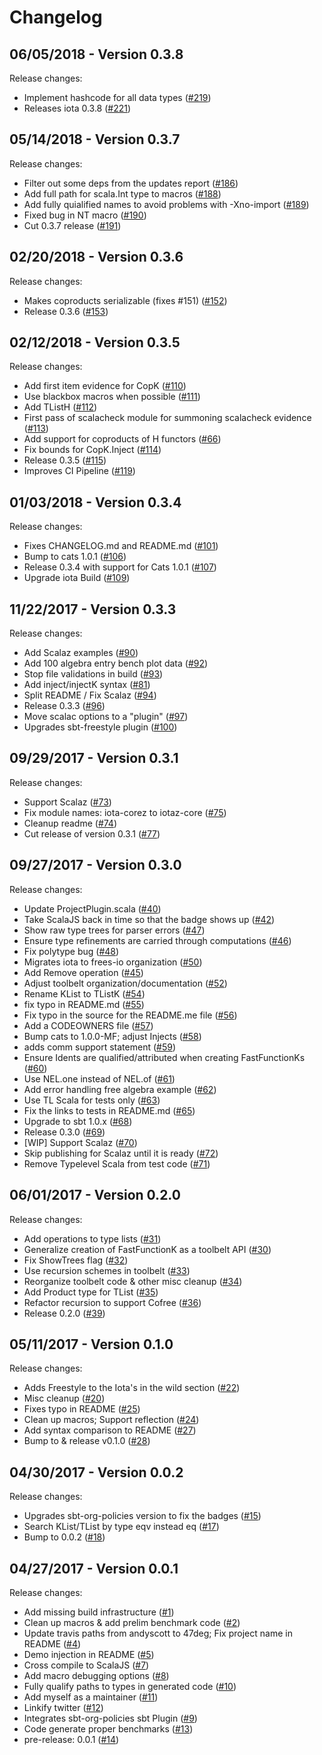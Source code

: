# Changelog

## 06/05/2018 - Version 0.3.8

Release changes:

* Implement hashcode for all data types ([#219](https://github.com/frees-io/iota/pull/219))
* Releases iota 0.3.8 ([#221](https://github.com/frees-io/iota/pull/221))


## 05/14/2018 - Version 0.3.7

Release changes:

* Filter out some deps from the updates report ([#186](https://github.com/frees-io/iota/pull/186))
* Add full path for scala.Int type to macros ([#188](https://github.com/frees-io/iota/pull/188))
* Add fully quialified names to avoid problems with -Xno-import ([#189](https://github.com/frees-io/iota/pull/189))
* Fixed bug in NT macro ([#190](https://github.com/frees-io/iota/pull/190))
* Cut 0.3.7 release ([#191](https://github.com/frees-io/iota/pull/191))


## 02/20/2018 - Version 0.3.6

Release changes:

* Makes coproducts serializable (fixes #151) ([#152](https://github.com/frees-io/iota/pull/152))
* Release 0.3.6 ([#153](https://github.com/frees-io/iota/pull/153))


## 02/12/2018 - Version 0.3.5

Release changes:

* Add first item evidence for CopK ([#110](https://github.com/frees-io/iota/pull/110))
* Use blackbox macros when possible ([#111](https://github.com/frees-io/iota/pull/111))
* Add TListH ([#112](https://github.com/frees-io/iota/pull/112))
* First pass of scalacheck module for summoning scalacheck evidence ([#113](https://github.com/frees-io/iota/pull/113))
* Add support for coproducts of H functors ([#66](https://github.com/frees-io/iota/pull/66))
* Fix bounds for CopK.Inject ([#114](https://github.com/frees-io/iota/pull/114))
* Release 0.3.5 ([#115](https://github.com/frees-io/iota/pull/115))
* Improves CI Pipeline ([#119](https://github.com/frees-io/iota/pull/119))


## 01/03/2018 - Version 0.3.4

Release changes:

* Fixes CHANGELOG.md and README.md ([#101](https://github.com/frees-io/iota/pull/101))
* Bump to cats 1.0.1 ([#106](https://github.com/frees-io/iota/pull/106))
* Release 0.3.4 with support for Cats 1.0.1 ([#107](https://github.com/frees-io/iota/pull/107))
* Upgrade iota Build ([#109](https://github.com/frees-io/iota/pull/109))


## 11/22/2017 - Version 0.3.3

Release changes:

* Add Scalaz examples ([#90](https://github.com/frees-io/iota/pull/90))
* Add 100 algebra entry bench plot data ([#92](https://github.com/frees-io/iota/pull/92))
* Stop file validations in build ([#93](https://github.com/frees-io/iota/pull/93))
* Add inject/injectK syntax ([#81](https://github.com/frees-io/iota/pull/81))
* Split README / Fix Scalaz ([#94](https://github.com/frees-io/iota/pull/94))
* Release 0.3.3 ([#96](https://github.com/frees-io/iota/pull/96))
* Move scalac options to a "plugin" ([#97](https://github.com/frees-io/iota/pull/97))
* Upgrades sbt-freestyle plugin ([#100](https://github.com/frees-io/iota/pull/100))


## 09/29/2017 - Version 0.3.1

Release changes:

* Support Scalaz ([#73](https://github.com/frees-io/iota/pull/73))
* Fix module names: iota-corez to iotaz-core ([#75](https://github.com/frees-io/iota/pull/75))
* Cleanup readme ([#74](https://github.com/frees-io/iota/pull/74))
* Cut release of version 0.3.1 ([#77](https://github.com/frees-io/iota/pull/77))


## 09/27/2017 - Version 0.3.0

Release changes:

* Update ProjectPlugin.scala ([#40](https://github.com/frees-io/iota/pull/40))
* Take ScalaJS back in time so that the badge shows up ([#42](https://github.com/frees-io/iota/pull/42))
* Show raw type trees for parser errors ([#47](https://github.com/frees-io/iota/pull/47))
* Ensure type refinements are carried through computations ([#46](https://github.com/frees-io/iota/pull/46))
* Fix polytype bug ([#48](https://github.com/frees-io/iota/pull/48))
* Migrates iota to frees-io organization ([#50](https://github.com/frees-io/iota/pull/50))
* Add Remove operation ([#45](https://github.com/frees-io/iota/pull/45))
* Adjust toolbelt organization/documentation ([#52](https://github.com/frees-io/iota/pull/52))
* Rename KList to TListK ([#54](https://github.com/frees-io/iota/pull/54))
* fix typo in README.md ([#55](https://github.com/frees-io/iota/pull/55))
* Fix typo in the source for the README.me file ([#56](https://github.com/frees-io/iota/pull/56))
* Add a CODEOWNERS file ([#57](https://github.com/frees-io/iota/pull/57))
* Bump cats to 1.0.0-MF; adjust Injects ([#58](https://github.com/frees-io/iota/pull/58))
* adds comm support statement ([#59](https://github.com/frees-io/iota/pull/59))
* Ensure Idents are qualified/attributed when creating FastFunctionKs ([#60](https://github.com/frees-io/iota/pull/60))
* Use NEL.one instead of NEL.of ([#61](https://github.com/frees-io/iota/pull/61))
* Add error handling free algebra example ([#62](https://github.com/frees-io/iota/pull/62))
* Use TL Scala for tests only ([#63](https://github.com/frees-io/iota/pull/63))
* Fix the links to tests in README.md ([#65](https://github.com/frees-io/iota/pull/65))
* Upgrade to sbt 1.0.x ([#68](https://github.com/frees-io/iota/pull/68))
* Release 0.3.0 ([#69](https://github.com/frees-io/iota/pull/69))
* [WIP] Support Scalaz ([#70](https://github.com/frees-io/iota/pull/70))
* Skip publishing for Scalaz until it is ready ([#72](https://github.com/frees-io/iota/pull/72))
* Remove Typelevel Scala from test code ([#71](https://github.com/frees-io/iota/pull/71))


## 06/01/2017 - Version 0.2.0

Release changes:

* Add operations to type lists ([#31](https://github.com/47deg/iota/pull/31))
* Generalize creation of FastFunctionK as a toolbelt API ([#30](https://github.com/47deg/iota/pull/30))
* Fix ShowTrees flag ([#32](https://github.com/47deg/iota/pull/32))
* Use recursion schemes in toolbelt ([#33](https://github.com/47deg/iota/pull/33))
* Reorganize toolbelt code & other misc cleanup ([#34](https://github.com/47deg/iota/pull/34))
* Add Product type for TList ([#35](https://github.com/47deg/iota/pull/35))
* Refactor recursion to support Cofree ([#36](https://github.com/47deg/iota/pull/36))
* Release 0.2.0 ([#39](https://github.com/47deg/iota/pull/39))


## 05/11/2017 - Version 0.1.0

Release changes:

* Adds Freestyle to the Iota's in the wild section ([#22](https://github.com/47deg/iota/pull/22))
* Misc cleanup ([#20](https://github.com/47deg/iota/pull/20))
* Fixes typo in README ([#25](https://github.com/47deg/iota/pull/25))
* Clean up macros; Support reflection ([#24](https://github.com/47deg/iota/pull/24))
* Add syntax comparison to README ([#27](https://github.com/47deg/iota/pull/27))
* Bump to & release v0.1.0 ([#28](https://github.com/47deg/iota/pull/28))


## 04/30/2017 - Version 0.0.2

Release changes:

* Upgrades sbt-org-policies version to fix the badges ([#15](https://github.com/47deg/iota/pull/15))
* Search KList/TList by type eqv instead eq ([#17](https://github.com/47deg/iota/pull/17))
* Bump to 0.0.2 ([#18](https://github.com/47deg/iota/pull/18))


## 04/27/2017 - Version 0.0.1

Release changes:

* Add missing build infrastructure ([#1](https://github.com/47deg/iota/pull/1))
* Clean up macros & add prelim benchmark code ([#2](https://github.com/47deg/iota/pull/2))
* Update travis paths from andyscott to 47deg; Fix project name in README ([#4](https://github.com/47deg/iota/pull/4))
* Demo injection in README ([#5](https://github.com/47deg/iota/pull/5))
* Cross compile to ScalaJS ([#7](https://github.com/47deg/iota/pull/7))
* Add macro debugging options ([#8](https://github.com/47deg/iota/pull/8))
* Fully qualify paths to types in generated code ([#10](https://github.com/47deg/iota/pull/10))
* Add myself as a maintainer ([#11](https://github.com/47deg/iota/pull/11))
* Linkify twitter ([#12](https://github.com/47deg/iota/pull/12))
* Integrates sbt-org-policies sbt Plugin ([#9](https://github.com/47deg/iota/pull/9))
* Code generate proper benchmarks ([#13](https://github.com/47deg/iota/pull/13))
* pre-release: 0.0.1 ([#14](https://github.com/47deg/iota/pull/14))